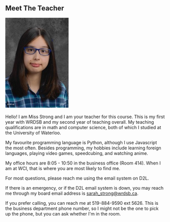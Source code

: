## Meet The Teacher

![](../Images/2018_School_Picture.jpeg)
<br/><br/>
Hello! I am Miss Strong and I am your teacher for this course. This is my first year with WRDSB and my second year of teaching overall. My teaching qualifications are in math and computer science, both of which I studied at the University of Waterloo.

My favourite programming language is Python, although I use Javascript the most often. Besides programming, my hobbies include learning foreign languages, playing video games, speedcubing, and watching anime. 

My office hours are 8:05 - 10:50 in the business office (Room 414). When I am at WCI, that is where you are most likely to find me. 

For most questions, please reach me using the email system on D2L. 

If there is an emergency, or if the D2L email system is down, you may reach me through my board email address is sarah_strong@wrdsb.ca. 

If you prefer calling, you can reach me at 519-884-9590 ext 5626. This is the business department phone number, so I might not be the one to pick up the phone, but you can ask whether I'm in the room.
